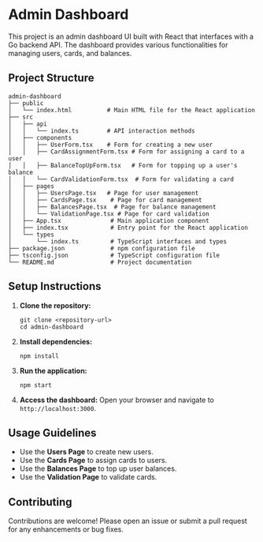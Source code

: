 # Admin Dashboard

This project is an admin dashboard UI built with React that interfaces with a Go backend API. The dashboard provides various functionalities for managing users, cards, and balances.

## Project Structure

```
admin-dashboard
├── public
│   └── index.html          # Main HTML file for the React application
├── src
│   ├── api
│   │   └── index.ts        # API interaction methods
│   ├── components
│   │   ├── UserForm.tsx    # Form for creating a new user
│   │   ├── CardAssignmentForm.tsx # Form for assigning a card to a user
│   │   ├── BalanceTopUpForm.tsx   # Form for topping up a user's balance
│   │   └── CardValidationForm.tsx  # Form for validating a card
│   ├── pages
│   │   ├── UsersPage.tsx   # Page for user management
│   │   ├── CardsPage.tsx    # Page for card management
│   │   ├── BalancesPage.tsx  # Page for balance management
│   │   └── ValidationPage.tsx # Page for card validation
│   ├── App.tsx              # Main application component
│   ├── index.tsx            # Entry point for the React application
│   └── types
│       └── index.ts         # TypeScript interfaces and types
├── package.json             # npm configuration file
├── tsconfig.json            # TypeScript configuration file
└── README.md                # Project documentation
```

## Setup Instructions

1. **Clone the repository:**
   ```
   git clone <repository-url>
   cd admin-dashboard
   ```

2. **Install dependencies:**
   ```
   npm install
   ```

3. **Run the application:**
   ```
   npm start
   ```

4. **Access the dashboard:**
   Open your browser and navigate to `http://localhost:3000`.

## Usage Guidelines

- Use the **Users Page** to create new users.
- Use the **Cards Page** to assign cards to users.
- Use the **Balances Page** to top up user balances.
- Use the **Validation Page** to validate cards.

## Contributing

Contributions are welcome! Please open an issue or submit a pull request for any enhancements or bug fixes.